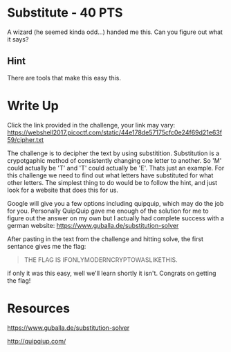 # Substitute - 40 PTS
A wizard (he seemed kinda odd...) handed me this. Can you figure out what it says?

## Hint
There are tools that make this easy this.

# Write Up
Click the link provided in the challenge, your link may vary: https://webshell2017.picoctf.com/static/44e178de57175cfc0e24f69d21e63f59/cipher.txt

The challenge is to decipher the text by using substitition. Substitution is a crypotgaphic method of consistently changing one letter to another. So 'M' could actually be 'T' and 'T' could actually be 'E'. Thats just an example. For this challenge we need to find out what letters have substituted for what other letters. The simplest thing to do would be to follow the hint, and just look for a website that does this for us. 

Google will give you a few options including quipquip, which may do the job for you. Personally QuipQuip gave me enough of the solution for me to figure out the answer on my own but I actually had complete success with a german website: https://www.guballa.de/substitution-solver

After pasting in the text from the challenge and hitting solve, the first sentance gives me the flag:

> THE FLAG IS IFONLYMODERNCRYPTOWASLIKETHIS.

if only it was this easy, well we'll learn shortly it isn't. Congrats on getting the flag!

# Resources
https://www.guballa.de/substitution-solver 

http://quipqiup.com/
